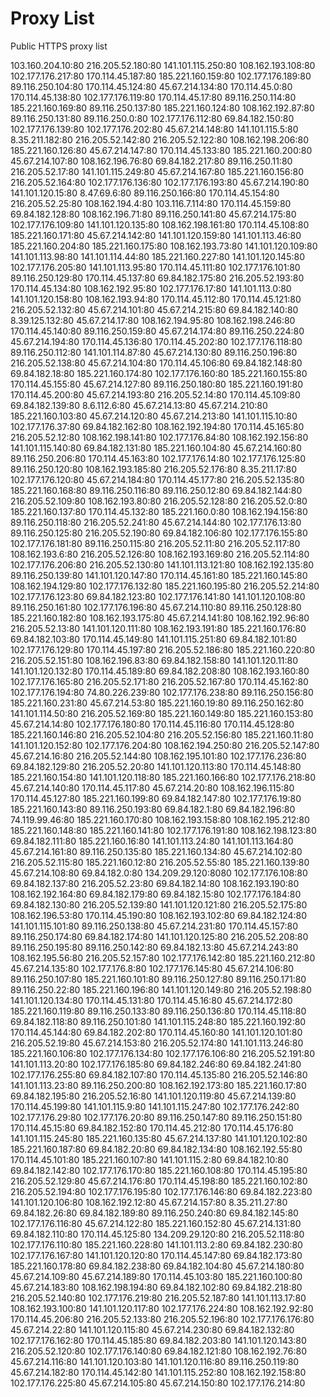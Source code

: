 # Proxy List
Public HTTPS proxy list

103.160.204.10:80
216.205.52.180:80
141.101.115.250:80
108.162.193.108:80
102.177.176.217:80
170.114.45.187:80
185.221.160.159:80
102.177.176.189:80
89.116.250.104:80
170.114.45.124:80
45.67.214.134:80
170.114.45.0:80
170.114.45.138:80
102.177.176.119:80
170.114.45.17:80
89.116.250.114:80
185.221.160.169:80
89.116.250.137:80
185.221.160.124:80
108.162.192.87:80
89.116.250.131:80
89.116.250.0:80
102.177.176.112:80
69.84.182.150:80
102.177.176.139:80
102.177.176.202:80
45.67.214.148:80
141.101.115.5:80
8.35.211.182:80
216.205.52.142:80
216.205.52.122:80
108.162.198.206:80
185.221.160.126:80
45.67.214.147:80
170.114.45.133:80
185.221.160.200:80
45.67.214.107:80
108.162.196.76:80
69.84.182.217:80
89.116.250.11:80
216.205.52.17:80
141.101.115.249:80
45.67.214.167:80
185.221.160.156:80
216.205.52.164:80
102.177.176.136:80
102.177.176.193:80
45.67.214.190:80
141.101.120.15:80
8.47.69.6:80
89.116.250.166:80
170.114.45.154:80
216.205.52.25:80
108.162.194.4:80
103.116.7.114:80
170.114.45.159:80
69.84.182.128:80
108.162.196.71:80
89.116.250.141:80
45.67.214.175:80
102.177.176.109:80
141.101.120.135:80
108.162.198.161:80
170.114.45.108:80
185.221.160.171:80
45.67.214.142:80
141.101.120.159:80
141.101.113.46:80
185.221.160.204:80
185.221.160.175:80
108.162.193.73:80
141.101.120.109:80
141.101.113.98:80
141.101.114.44:80
185.221.160.227:80
141.101.120.145:80
102.177.176.205:80
141.101.113.95:80
170.114.45.111:80
102.177.176.101:80
89.116.250.129:80
170.114.45.137:80
69.84.182.175:80
216.205.52.193:80
170.114.45.134:80
108.162.192.95:80
102.177.176.17:80
141.101.113.0:80
141.101.120.158:80
108.162.193.94:80
170.114.45.112:80
170.114.45.121:80
216.205.52.132:80
45.67.214.101:80
45.67.214.215:80
69.84.182.140:80
8.39.125.132:80
45.67.214.17:80
108.162.194.95:80
108.162.198.246:80
170.114.45.140:80
89.116.250.159:80
45.67.214.174:80
89.116.250.224:80
45.67.214.194:80
170.114.45.136:80
170.114.45.202:80
102.177.176.118:80
89.116.250.112:80
141.101.114.87:80
45.67.214.130:80
89.116.250.196:80
216.205.52.138:80
45.67.214.104:80
170.114.45.106:80
69.84.182.148:80
69.84.182.18:80
185.221.160.174:80
102.177.176.160:80
185.221.160.155:80
170.114.45.155:80
45.67.214.127:80
89.116.250.180:80
185.221.160.191:80
170.114.45.200:80
45.67.214.193:80
216.205.52.14:80
170.114.45.109:80
69.84.182.139:80
8.6.112.6:80
45.67.214.13:80
45.67.214.210:80
185.221.160.103:80
45.67.214.120:80
45.67.214.213:80
141.101.115.10:80
102.177.176.37:80
69.84.182.162:80
108.162.192.194:80
170.114.45.165:80
216.205.52.12:80
108.162.198.141:80
102.177.176.84:80
108.162.192.156:80
141.101.115.140:80
69.84.182.131:80
185.221.160.104:80
45.67.214.160:80
89.116.250.206:80
170.114.45.163:80
102.177.176.14:80
102.177.176.125:80
89.116.250.120:80
108.162.193.185:80
216.205.52.176:80
8.35.211.17:80
102.177.176.120:80
45.67.214.184:80
170.114.45.177:80
216.205.52.135:80
185.221.160.168:80
89.116.250.116:80
89.116.250.12:80
69.84.182.144:80
216.205.52.109:80
108.162.193.80:80
216.205.52.128:80
216.205.52.0:80
185.221.160.137:80
170.114.45.132:80
185.221.160.0:80
108.162.194.156:80
89.116.250.118:80
216.205.52.241:80
45.67.214.144:80
102.177.176.13:80
89.116.250.125:80
216.205.52.190:80
69.84.182.106:80
102.177.176.155:80
102.177.176.181:80
89.116.250.115:80
216.205.52.11:80
216.205.52.117:80
108.162.193.6:80
216.205.52.126:80
108.162.193.169:80
216.205.52.114:80
102.177.176.206:80
216.205.52.130:80
141.101.113.121:80
108.162.192.135:80
89.116.250.139:80
141.101.120.147:80
170.114.45.161:80
185.221.160.145:80
108.162.194.129:80
102.177.176.132:80
185.221.160.195:80
216.205.52.214:80
102.177.176.123:80
69.84.182.123:80
102.177.176.141:80
141.101.120.108:80
89.116.250.161:80
102.177.176.196:80
45.67.214.110:80
89.116.250.128:80
185.221.160.182:80
108.162.193.175:80
45.67.214.141:80
108.162.192.96:80
216.205.52.13:80
141.101.120.111:80
108.162.193.191:80
185.221.160.176:80
69.84.182.103:80
170.114.45.149:80
141.101.115.251:80
69.84.182.101:80
102.177.176.129:80
170.114.45.197:80
216.205.52.186:80
185.221.160.220:80
216.205.52.151:80
108.162.196.83:80
69.84.182.158:80
141.101.120.11:80
141.101.120.132:80
170.114.45.189:80
69.84.182.208:80
108.162.193.160:80
102.177.176.165:80
216.205.52.171:80
216.205.52.167:80
170.114.45.162:80
102.177.176.194:80
74.80.226.239:80
102.177.176.238:80
89.116.250.156:80
185.221.160.231:80
45.67.214.53:80
185.221.160.19:80
89.116.250.162:80
141.101.114.50:80
216.205.52.169:80
185.221.160.149:80
185.221.160.153:80
45.67.214.14:80
102.177.176.180:80
170.114.45.116:80
170.114.45.128:80
185.221.160.146:80
216.205.52.104:80
216.205.52.156:80
185.221.160.11:80
141.101.120.152:80
102.177.176.204:80
108.162.194.250:80
216.205.52.147:80
45.67.214.16:80
216.205.52.144:80
108.162.195.101:80
102.177.176.236:80
69.84.182.129:80
216.205.52.20:80
141.101.120.113:80
170.114.45.148:80
185.221.160.154:80
141.101.120.118:80
185.221.160.166:80
102.177.176.218:80
45.67.214.140:80
170.114.45.117:80
45.67.214.20:80
108.162.196.115:80
170.114.45.127:80
185.221.160.199:80
69.84.182.147:80
102.177.176.19:80
185.221.160.143:80
89.116.250.193:80
69.84.182.1:80
69.84.182.196:80
74.119.99.46:80
185.221.160.170:80
108.162.193.158:80
108.162.195.212:80
185.221.160.148:80
185.221.160.141:80
102.177.176.191:80
108.162.198.123:80
69.84.182.111:80
185.221.160.16:80
141.101.113.24:80
141.101.113.164:80
45.67.214.161:80
89.116.250.135:80
185.221.160.134:80
45.67.214.102:80
216.205.52.115:80
185.221.160.12:80
216.205.52.55:80
185.221.160.139:80
45.67.214.108:80
69.84.182.0:80
134.209.29.120:8080
102.177.176.108:80
69.84.182.137:80
216.205.52.23:80
69.84.182.14:80
108.162.193.190:80
108.162.192.164:80
69.84.182.179:80
69.84.182.15:80
102.177.176.184:80
69.84.182.130:80
216.205.52.139:80
141.101.120.121:80
216.205.52.175:80
108.162.196.53:80
170.114.45.190:80
108.162.193.102:80
69.84.182.124:80
141.101.115.101:80
89.116.250.138:80
45.67.214.231:80
170.114.45.157:80
89.116.250.174:80
69.84.182.174:80
141.101.120.125:80
216.205.52.208:80
89.116.250.195:80
89.116.250.142:80
69.84.182.13:80
45.67.214.243:80
108.162.195.56:80
216.205.52.157:80
102.177.176.142:80
185.221.160.212:80
45.67.214.135:80
102.177.176.8:80
102.177.176.145:80
45.67.214.106:80
89.116.250.107:80
185.221.160.101:80
89.116.250.127:80
89.116.250.171:80
89.116.250.22:80
185.221.160.196:80
141.101.120.149:80
216.205.52.198:80
141.101.120.134:80
170.114.45.131:80
170.114.45.16:80
45.67.214.172:80
185.221.160.119:80
89.116.250.133:80
89.116.250.136:80
170.114.45.118:80
69.84.182.118:80
89.116.250.101:80
141.101.115.248:80
185.221.160.192:80
170.114.45.144:80
69.84.182.202:80
170.114.45.160:80
141.101.120.101:80
216.205.52.19:80
45.67.214.153:80
216.205.52.174:80
141.101.113.246:80
185.221.160.106:80
102.177.176.134:80
102.177.176.106:80
216.205.52.191:80
141.101.113.20:80
102.177.176.185:80
69.84.182.246:80
69.84.182.241:80
102.177.176.255:80
69.84.182.107:80
170.114.45.135:80
216.205.52.146:80
141.101.113.23:80
89.116.250.200:80
108.162.192.173:80
185.221.160.17:80
69.84.182.195:80
216.205.52.16:80
141.101.120.119:80
45.67.214.139:80
170.114.45.199:80
141.101.115.9:80
141.101.115.247:80
102.177.176.242:80
102.177.176.29:80
102.177.176.20:80
89.116.250.147:80
89.116.250.151:80
170.114.45.15:80
69.84.182.152:80
170.114.45.212:80
170.114.45.176:80
141.101.115.245:80
185.221.160.135:80
45.67.214.137:80
141.101.120.102:80
185.221.160.187:80
69.84.182.20:80
69.84.182.134:80
108.162.192.55:80
170.114.45.101:80
185.221.160.107:80
141.101.115.2:80
69.84.182.10:80
69.84.182.142:80
102.177.176.170:80
185.221.160.108:80
170.114.45.195:80
216.205.52.129:80
45.67.214.176:80
170.114.45.198:80
185.221.160.102:80
216.205.52.194:80
102.177.176.195:80
102.177.176.146:80
69.84.182.223:80
141.101.120.106:80
108.162.192.12:80
45.67.214.157:80
8.35.211.27:80
69.84.182.26:80
69.84.182.189:80
89.116.250.240:80
69.84.182.145:80
102.177.176.116:80
45.67.214.122:80
185.221.160.152:80
45.67.214.131:80
69.84.182.110:80
170.114.45.125:80
134.209.29.120:80
216.205.52.118:80
102.177.176.110:80
185.221.160.228:80
141.101.113.2:80
69.84.182.230:80
102.177.176.167:80
141.101.120.120:80
170.114.45.147:80
69.84.182.173:80
185.221.160.178:80
69.84.182.238:80
69.84.182.104:80
45.67.214.180:80
45.67.214.109:80
45.67.214.189:80
170.114.45.103:80
185.221.160.100:80
45.67.214.183:80
108.162.198.194:80
69.84.182.102:80
69.84.182.218:80
216.205.52.140:80
102.177.176.219:80
216.205.52.187:80
141.101.113.17:80
108.162.193.100:80
141.101.120.117:80
102.177.176.224:80
108.162.192.92:80
170.114.45.206:80
216.205.52.133:80
216.205.52.196:80
102.177.176.176:80
45.67.214.22:80
141.101.120.115:80
45.67.214.230:80
69.84.182.132:80
102.177.176.162:80
170.114.45.185:80
69.84.182.203:80
141.101.120.143:80
216.205.52.120:80
102.177.176.140:80
69.84.182.121:80
108.162.192.76:80
45.67.214.116:80
141.101.120.103:80
141.101.120.116:80
89.116.250.119:80
45.67.214.182:80
170.114.45.142:80
141.101.115.252:80
108.162.192.158:80
102.177.176.225:80
45.67.214.105:80
45.67.214.150:80
102.177.176.214:80
